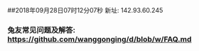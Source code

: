 ##2018年09月28日07时12分07秒 新址: 142.93.60.245
### 兔友常见问题及解答: https://github.com/wanggonging/d/blob/w/FAQ.md
